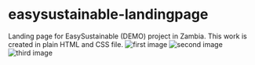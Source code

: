 # easysustainable-landingpage
Landing page for EasySustainable (DEMO) project in Zambia. This work is created in plain HTML and CSS file.
![first image](https://github.com/maidcorbic/easysustainable-landingpage/assets/25671142/cab32e19-c2fe-4d36-9669-17f975961664)
![second image](https://github.com/maidcorbic/easysustainable-landingpage/assets/25671142/7dd040af-4803-403e-9c7f-19d7911db8db)
![third image](https://github.com/maidcorbic/easysustainable-landingpage/assets/25671142/e63c2cd8-8b85-4c49-bcef-8b4a9636c688)
